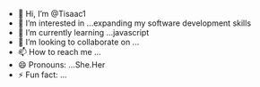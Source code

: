 - 👋 Hi, I’m @Tisaac1
- 👀 I’m interested in ...expanding my software development skills
- 🌱 I’m currently learning ...javascript
- 💞️ I’m looking to collaborate on ...
- 📫 How to reach me ...
- 😄 Pronouns: ...She.Her
- ⚡ Fun fact: ...

<!---
Tisaac1/Tisaac1 is a ✨ special ✨ repository because its `README.md` (this file) appears on your GitHub profile.
You can click the Preview link to take a look at your changes.
--->
